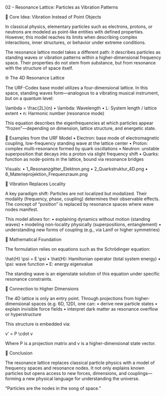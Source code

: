 02 – Resonance Lattice: Particles as Vibration Patterns

📡 Core Idea: Vibration Instead of Point Objects

In classical physics, elementary particles such as electrons, protons, or neutrons are modeled as point-like entities with defined properties. However, this model reaches its limits when describing complex interactions, inner structures, or behavior under extreme conditions.

The resonance lattice model takes a different path: it describes particles as standing waves or vibration patterns within a higher-dimensional frequency space. Their properties do not stem from substance, but from resonance with the structure of space itself.

🌐 The 4D Resonance Lattice

The URF-Codex base model utilizes a four-dimensional lattice. In this space, standing waves form—analogous to a vibrating musical instrument, but on a quantum level:

\lambda = \frac{2L}{n}
	•	\lambda: Wavelength
	•	L: System length / lattice extent
	•	n: Harmonic number (resonance mode)

This equation describes the eigenfrequencies at which particles appear “frozen”—depending on dimension, lattice structure, and energetic state.

🔬 Examples from the URF Model
	•	Electron: base mode of electromagnetic coupling, low-frequency standing wave at the lattice center
	•	Proton: complex multi-resonance formed by quark oscillations
	•	Neutron: unstable superposition that decays into a proton via slight frequency shift
	•	Quarks: function as node-points in the lattice, bound via resonance bridges

Visuals:
	•	1_Resonanzgitter_Elektron.png
	•	2_Quarkstruktur_4D.png
	•	8_Materieprojektion_Frequenzraum.png

🧠 Vibration Replaces Locality

A key paradigm shift: Particles are not localized but modalized. Their modality (frequency, phase, coupling) determines their observable effects. The concept of “position” is replaced by resonance spaces where wave nodes manifest.

This model allows for:
	•	explaining dynamics without motion (standing waves)
	•	modeling non-locality physically (superpositions, entanglement)
	•	understanding new forms of coupling (e.g., via Lanif or higher symmetries)

🧮 Mathematical Foundation

The formulation relies on equations such as the Schrödinger equation:

\hat{H} \psi = E \psi
	•	\hat{H}: Hamiltonian operator (total system energy)
	•	\psi: wave function
	•	E: energy eigenvalue

The standing wave is an eigenstate solution of this equation under specific resonance constraints.

🔗 Connection to Higher Dimensions

The 4D lattice is only an entry point. Through projections from higher-dimensional spaces (e.g. 6D, 12D), one can:
	•	derive new particle states
	•	explain invisible force fields
	•	interpret dark matter as resonance overflow or hyperstructure

This structure is embedded via:

v’ = P \cdot v

Where P is a projection matrix and v is a higher-dimensional state vector.

📌 Conclusion

The resonance lattice replaces classical particle physics with a model of frequency spaces and resonance nodes. It not only explains known particles but opens access to new forces, dimensions, and couplings—forming a new physical language for understanding the universe.

“Particles are the nodes in the song of space.”
